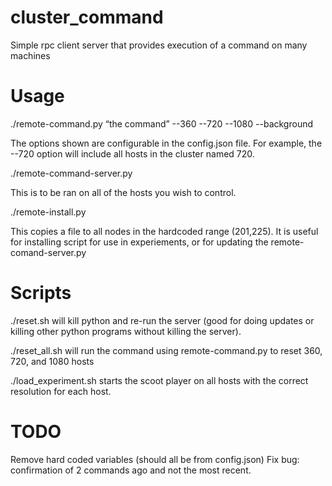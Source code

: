 cluster_command
===============
Simple rpc client server that provides execution of a command on many machines

Usage
=====
./remote-command.py “the command” --360 --720 --1080 --background

The options shown are configurable in the config.json file. For example, the --720 option will include all hosts in the cluster named 720.


./remote-command-server.py

This is to be ran on all of the hosts you wish to control.

./remote-install.py

This copies a file to all nodes in the hardcoded range (201,225). It is useful for installing script for use in experiements, or for updating the remote-comand-server.py 

Scripts
=====
./reset.sh 
will kill python and re-run the server (good for doing updates or killing other python programs without killing the server).

./reset_all.sh
will run the command using remote-command.py to reset 360, 720, and 1080 hosts

./load_experiment.sh
starts the scoot player on all hosts with the correct resolution for each host.


TODO
====
Remove hard coded variables (should all be from config.json)
Fix bug: confirmation of 2 commands ago and not the most recent.
